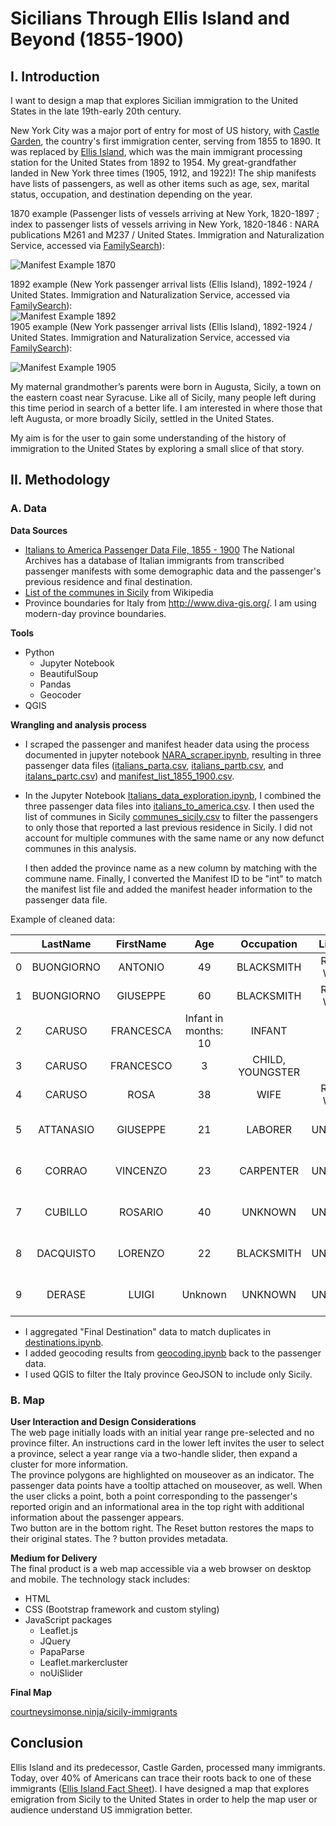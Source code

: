 # Sicilians Through Ellis Island and Beyond (1855-1900)

## I. Introduction

I want to design a map that explores Sicilian immigration to the United States in the late 19th-early 20th century.

New York City was a major port of entry for most of US history, with [Castle Garden](https://www.nps.gov/cacl/index.htm), the country's first immigration center, serving from 1855 to 1890. It was replaced by [Ellis Island](https://www.nps.gov/elis/index.htm), which was the main immigrant processing station for the United States from 1892 to 1954. My great-grandfather landed in New York three times (1905, 1912, and 1922)! The ship manifests have lists of passengers, as well as other items such as age, sex, marital status, occupation, and destination depending on the year.

1870 example (Passenger lists of vessels arriving at New York, 1820-1897 ; index to passenger lists of vessels arriving in New York, 1820-1846 : NARA publications M261 and M237 / United States. Immigration and Naturalization Service, accessed via [FamilySearch](https://www.familysearch.org/en/)):  

![Manifest Example 1870](images/ManifestExample1870.jpg "1870")  

1892 example (New York passenger arrival lists (Ellis Island), 1892-1924 / United States. Immigration and Naturalization Service, accessed via [FamilySearch](https://www.familysearch.org/en/)):  
![Manifest Example 1892](images/ManifestExample1892.jpg "1892")  
1905 example (New York passenger arrival lists (Ellis Island), 1892-1924 / United States. Immigration and Naturalization Service, accessed via [FamilySearch](https://www.familysearch.org/en/)):

![Manifest Example 1905](images/ManifestExample1905.jpg "1905")  

My maternal grandmother’s parents were born in Augusta, Sicily, a town on the eastern coast near Syracuse. Like all of Sicily, many people left during this time period in search of a better life. I am interested in where those that left Augusta, or more broadly Sicily, settled in the United States.

My aim is for the user to gain some understanding of the history of immigration to the United States by exploring a small slice of that story.

## II. Methodology

### A. Data

**Data Sources**

- [Italians to America Passenger Data File, 1855 - 1900](https://aad.archives.gov/aad/series-description.jsp?s=4433&cat=GP44&bc=,sl&col=1002) The National Archives has a database of Italian immigrants from transcribed passenger manifests with some demographic data and the passenger's previous residence and final destination.
- [List of the communes in Sicily](https://en.wikipedia.org/wiki/List_of_communes_of_Sicily) from Wikipedia
- Province boundaries for Italy from http://www.diva-gis.org/. I am using modern-day province boundaries.

**Tools**  
- Python
  - Jupyter Notebook
  - BeautifulSoup
  - Pandas
  - Geocoder
- QGIS

**Wrangling and analysis process**
- I scraped the passenger and manifest header data using the process documented in jupyter notebook [NARA_scraper.ipynb](project-files/NARA_scraper.ipynb), resulting in three passenger data files ([italians_parta.csv](project-files/italians_parta.csv), [italians_partb.csv](project-files/italians_partb.csv), and [italans_partc.csv](project-files/italians_partc.csv)) and [manifest_list_1855_1900.csv](project-files/manifest_list_1855_1900.csv).  
- In the Jupyter Notebook [Italians_data_exploration.ipynb](project-files/Italians_data_exploration.ipynb), I combined the three passenger data files into [italians_to_america.csv](project-files/italians_to_america.csv). I then used the list of communes in Sicily [communes_sicily.csv](project-files/communes_sicily.csv) to filter the passengers to only those that reported a last previous residence in Sicily. I did not account for multiple communes with the same name or any now defunct communes in this analysis.

  I then added the province name as a new column by matching with the commune name. Finally, I converted the Manifest ID to be "int" to match the manifest list file and added the manifest header information to the passenger data file.

Example of cleaned data:

|       | **LastName** | **FirstName** |       **Age**        |  **Occupation**  | **Literacy** | **CountryofOrigin** | **CityTownofLastResidence** | **DestinationCityTown** |           **TransitTravelCompartment**            | **ManifestID** | **Province** | **ShipName** |     **Port**     | **Arrival** |
| :---: | :----------: | :-----------: | :------------------: | :--------------: | :----------: | :-----------------: | :-------------------------: | :---------------------: | :-----------------------------------------------: | :------------: | :----------: | :----------: | :--------------: | :---------: |
|   0   |  BUONGIORNO  |    ANTONIO    |          49          |    BLACKSMITH    | READ & WRITE |        ITALY        |           SCIACCA           |        NEW YORK         | Return trip to USA - non US Citizen [Transit];... |     82236      |  Agrigento   |     EMS      |      NAPLES      | 12/29/1892  |
|   1   |  BUONGIORNO  |   GIUSEPPE    |          60          |    BLACKSMITH    | READ & WRITE |        ITALY        |           SCIACCA           |        NEW YORK         | Return trip to USA - non US Citizen [Transit];... |     82236      |  Agrigento   |     EMS      |      NAPLES      | 12/29/1892  |
|   2   |    CARUSO    |   FRANCESCA   | Infant in months: 10 |      INFANT      |      NO      |        ITALY        |           SCIACCA           |        NEW YORK         | Return trip to USA - non US Citizen [Transit];... |     82236      |  Agrigento   |     EMS      |      NAPLES      | 12/29/1892  |
|   3   |    CARUSO    |   FRANCESCO   |          3           | CHILD, YOUNGSTER |      NO      |        ITALY        |           SCIACCA           |        NEW YORK         | Return trip to USA - non US Citizen [Transit];... |     82236      |  Agrigento   |     EMS      |      NAPLES      | 12/29/1892  |
|   4   |    CARUSO    |     ROSA      |          38          |       WIFE       | READ & WRITE |        ITALY        |           SCIACCA           |        NEW YORK         | Return trip to USA - non US Citizen [Transit];... |     82236      |  Agrigento   |     EMS      |      NAPLES      | 12/29/1892  |
|   5   |  ATTANASIO   |   GIUSEPPE    |          21          |     LABORER      |   UNKNOWN    |        ITALY        |           PALERMO           |        NEW YORK         |  Staying in the USA [Transit]; Stowaway [Travel]  |     80591      |   Palermo    |   GOTTARDO   |     ANTWERP      | 11/30/1884  |
|   6   |    CORRAO    |   VINCENZO    |          23          |    CARPENTER     |   UNKNOWN    |        ITALY        |           PALERMO           |        NEW YORK         |  Staying in the USA [Transit]; Stowaway [Travel]  |     80591      |   Palermo    |   GOTTARDO   |     ANTWERP      | 11/30/1884  |
|   7   |   CUBILLO    |    ROSARIO    |          40          |     UNKNOWN      |   UNKNOWN    |        ITALY        |           MESSINA           |        NEW YORK         |  Staying in the USA [Transit]; Stowaway [Travel]  |       63       |   Messina    |    ALESIA    | MESSINA & NAPLES | 04/25/1885  |
|   8   |  DACQUISTO   |    LORENZO    |          22          |    BLACKSMITH    |   UNKNOWN    |        ITALY        |           PALERMO           |        NEW YORK         |  Staying in the USA [Transit]; Stowaway [Travel]  |     80591      |   Palermo    |   GOTTARDO   |     ANTWERP      | 11/30/1884  |
|   9   |    DERASE    |     LUIGI     |       Unknown        |     UNKNOWN      |   UNKNOWN    |        ITALY        |           MESSINA           |        NEW YORK         |  Staying in the USA [Transit]; Stowaway [Travel]  |       63       |   Messina    |    ALESIA    | MESSINA & NAPLES | 04/25/1885  |

 + I aggregated "Final Destination" data to match duplicates in [destinations.ipynb](project-files/destinations.ipynb).
 + I added geocoding results from [geocoding.ipynb](project-files/geocoding.ipynb) back to the passenger data.  
 + I used QGIS to filter the Italy province GeoJSON to include only Sicily.

### B. Map
**User Interaction and Design Considerations**  
The web page initially loads with an initial year range pre-selected and no province filter. An instructions card in the lower left invites the user to select a province, select a year range via a two-handle slider, then expand a cluster for more information.  
The province polygons are highlighted on mouseover as an indicator. The passenger data points have a tooltip attached on mouseover, as well. When the user clicks a point, both a point corresponding to the passenger's reported origin and an informational area in the top right with additional information about the passenger appears.  
Two button are in the bottom right. The Reset button restores the maps to their original states. The ? button provides metadata.

**Medium for Delivery**  
The final product is a web map accessible via a web browser on desktop and mobile. The technology stack includes:  
- HTML
- CSS (Bootstrap framework and custom styling)
- JavaScript packages
    - Leaflet.js
    - JQuery
    - PapaParse
    - Leaflet.markercluster
    - noUiSlider

**Final Map**

[courtneysimonse.ninja/sicily-immigrants](courtneysimonse.ninja/sicily-immigrants)

## Conclusion
 Ellis Island and its predecessor, Castle Garden, processed many immigrants. Today, over 40% of Americans can trace their roots back to one of these immigrants ([Ellis Island Fact Sheet](https://www.nps.gov/npnh/learn/news/fact-sheet-elis.htm)). I have designed a map that explores emigration from Sicily to the United States in order to help the map user or audience understand US immigration better.
